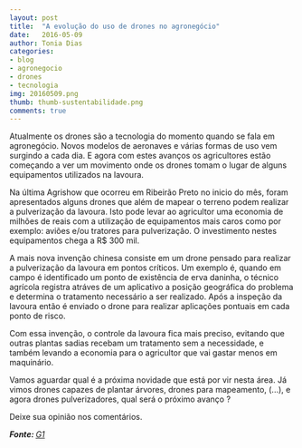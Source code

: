 ```yaml
---
layout: post
title:  "A evolução do uso de drones no agronegócio"
date:   2016-05-09
author: Tonia Dias
categories: 
- blog
- agronegocio
- drones
- tecnologia
img: 20160509.png
thumb: thumb-sustentabilidade.png
comments: true
---
```


Atualmente os drones são a tecnologia do momento quando se fala em agronegócio. Novos modelos de aeronaves e várias formas de uso vem surgindo a cada dia. E agora com estes avanços os agricultores estão começando a ver um movimento onde os drones tomam o lugar de alguns equipamentos utilizados na lavoura.<!--more-->

Na última Agrishow que ocorreu em Ribeirão Preto no inicio do mês, foram apresentados alguns drones que além de mapear o terreno podem realizar a pulverização da lavoura. Isto pode levar ao agricultor uma economia de milhões de reais com a utilização de equipamentos mais caros como por exemplo: aviões e/ou tratores para pulverização. O investimento nestes equipamentos chega a R$ 300 mil.

A mais nova invenção chinesa consiste em um drone pensado para realizar a pulverização da lavoura em pontos críticos. Um exemplo é, quando em campo é identificado um ponto de existência de erva daninha, o técnico agrícola registra atráves de um aplicativo a posição geográfica do problema e determina o tratamento necessário a ser realizado. Após a inspeção da lavoura então é enviado o drone para realizar aplicações pontuais em cada ponto de risco.

Com essa invenção, o controle da lavoura fica mais preciso, evitando que outras plantas sadias recebam um tratamento sem a necessidade, e também levando a economia para o agricultor que vai gastar menos em maquinário. 

Vamos aguardar qual é a próxima novidade que está por vir nesta área. Já vimos drones capazes de plantar árvores, drones para mapeamento, (...), e agora drones pulverizadores, qual será o próximo avanço ? 

Deixe sua opinião nos comentários.

<i><b>Fonte: </b><a href="http://g1.globo.com/sp/ribeirao-preto-franca/noticia/2016/04/drones-levam-mais-tecnologia-para-o-agronegocio-e-ja-substituem-ate-trator.html">G1</a></i>